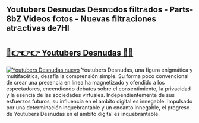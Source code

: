 ## Youtubers Desnudas D𝚎sn𝚞dos filtr𝚊dos - Parts-8bZ Vid𝚎os f𝚘tos - N𝚞evas filtr𝚊ciones atr𝚊ctivas de7Hl

# <h2><a href="http://mbdqtk.tromn.icu/?c=Youtubers+Desnudas">🔗👉👉👉 Youtubers Desnudas 🔗🔗</a></h2>

[![Youtubers Desnudas nuevo](https://i.imgur.com/pEAQMta.gif)](http://mbdqtk.tromn.icu/?c=Youtubers+Desnudas)
Youtubers Desnudas, una figura enigmática y multifacética, desafía la comprensión simple. Su forma poco convencional de crear una presencia en línea ha magnetizado y ofendido a los espectadores, encendiendo debates sobre el consentimiento, la privacidad y la esencia de las sociedades virtuales. Independientemente de sus esfuerzos futuros, su influencia en el ámbito digital es innegable. Impulsado por una determinación inquebrantable y un encanto innegable, el progreso de Youtubers Desnudas en el ámbito digital es inquebrantable.
